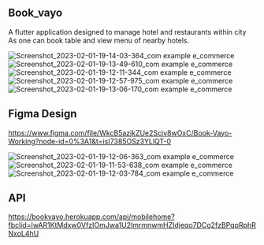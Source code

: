 ## Book_vayo
A flutter application designed to manage hotel and restaurants within city
As one can book table and view menu of nearby hotels.

![Screenshot_2023-02-01-19-14-03-364_com example e_commerce](https://user-images.githubusercontent.com/46530574/216061592-f3151756-d5c1-49b3-b4db-3fd917b6b57c.jpg)
![Screenshot_2023-02-01-19-13-49-610_com example e_commerce](https://user-images.githubusercontent.com/46530574/216061603-b246018b-ca84-4cb1-8bd0-b1da02e9d763.jpg)
![Screenshot_2023-02-01-19-12-11-344_com example e_commerce](https://user-images.githubusercontent.com/46530574/216061606-3dfe9718-c3bc-4aa6-b4c4-1487d9efef5d.jpg)
![Screenshot_2023-02-01-19-12-57-975_com example e_commerce](https://user-images.githubusercontent.com/46530574/216061616-1481e73d-6547-4dc0-9067-71c6974b9232.jpg)
![Screenshot_2023-02-01-19-13-06-170_com example e_commerce](https://user-images.githubusercontent.com/46530574/216061623-6f5f9f25-c712-46c9-a929-d3c2e989b54e.jpg)


## Figma Design

https://www.figma.com/file/WkcB5azjkZUe2Sciv8wOxC/Book-Vayo-Working?node-id=0%3A1&t=isI7385OSz3YLlQT-0

![Screenshot_2023-02-01-19-12-06-363_com example e_commerce](https://user-images.githubusercontent.com/46530574/216061628-30da2fd7-c9fc-497c-8e95-7882cf63c619.jpg)
![Screenshot_2023-02-01-19-11-53-638_com example e_commerce](https://user-images.githubusercontent.com/46530574/216061629-0a18cf3d-aa93-4cf8-b9b5-8eeb370c660f.jpg)
![Screenshot_2023-02-01-19-12-03-784_com example e_commerce](https://user-images.githubusercontent.com/46530574/216061632-e6ed5bf1-f6ed-45d4-aba8-9d6d1d7c1071.jpg)


## API 

https://bookvayo.herokuapp.com/api/mobilehome?fbclid=IwAR1KtMdxw0VfzIOmJwa1U2ImrmnwmHZIdjeqo7DCg2fzBPqpRphRNxoL4hU
